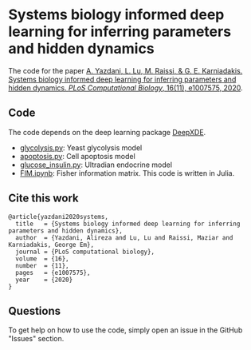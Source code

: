 # Systems biology informed deep learning for inferring parameters and hidden dynamics

The code for the paper [A. Yazdani, L. Lu, M. Raissi, & G. E. Karniadakis. Systems biology informed deep learning for inferring parameters and hidden dynamics. *PLoS Computational Biology*, 16(11), e1007575, 2020](https://doi.org/10.1371/journal.pcbi.1007575).

## Code

The code depends on the deep learning package [DeepXDE](https://github.com/lululxvi/deepxde).

- [glycolysis.py](glycolysis.py): Yeast glycolysis model
- [apoptosis.py](apoptosis.py): Cell apoptosis model
- [glucose_insulin.py](glucose_insulin.py): Ultradian endocrine model
- [FIM.ipynb](FIM.ipynb): Fisher information matrix. This code is written in Julia.

## Cite this work

```
@article{yazdani2020systems,
  title   = {Systems biology informed deep learning for inferring parameters and hidden dynamics},
  author  = {Yazdani, Alireza and Lu, Lu and Raissi, Maziar and Karniadakis, George Em},
  journal = {PLoS computational biology},
  volume  = {16},
  number  = {11},
  pages   = {e1007575},
  year    = {2020}
}
```

## Questions

To get help on how to use the code, simply open an issue in the GitHub "Issues" section.
